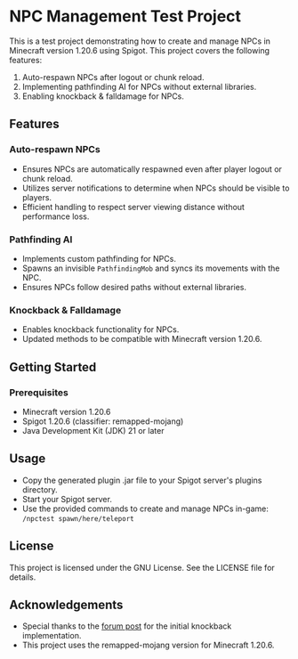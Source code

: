 # NPC Management Test Project

This is a test project demonstrating how to create and manage NPCs in Minecraft version 1.20.6 using Spigot. This project covers the following features:
1. Auto-respawn NPCs after logout or chunk reload.
2. Implementing pathfinding AI for NPCs without external libraries.
3. Enabling knockback & falldamage for NPCs.

## Features

### Auto-respawn NPCs
- Ensures NPCs are automatically respawned even after player logout or chunk reload.
- Utilizes server notifications to determine when NPCs should be visible to players.
- Efficient handling to respect server viewing distance without performance loss.

### Pathfinding AI
- Implements custom pathfinding for NPCs.
- Spawns an invisible `PathfindingMob` and syncs its movements with the NPC.
- Ensures NPCs follow desired paths without external libraries.

### Knockback & Falldamage
- Enables knockback functionality for NPCs.
- Updated methods to be compatible with Minecraft version 1.20.6.

## Getting Started

### Prerequisites
- Minecraft version 1.20.6
- Spigot 1.20.6 (classifier: remapped-mojang)
- Java Development Kit (JDK) 21 or later

## Usage
- Copy the generated plugin .jar file to your Spigot server's plugins directory.
- Start your Spigot server.
- Use the provided commands to create and manage NPCs in-game:
  `/npctest spawn/here/teleport`

## License
This project is licensed under the GNU License. See the LICENSE file for details.

## Acknowledgements
- Special thanks to the [forum post](https://www.spigotmc.org/threads/nms-serverplayer-entityplayer-for-the-1-17-1-18-mojang-mappings-with-fall-damage-and-knockback.551281/) for the initial knockback implementation.
- This project uses the remapped-mojang version for Minecraft 1.20.6.
